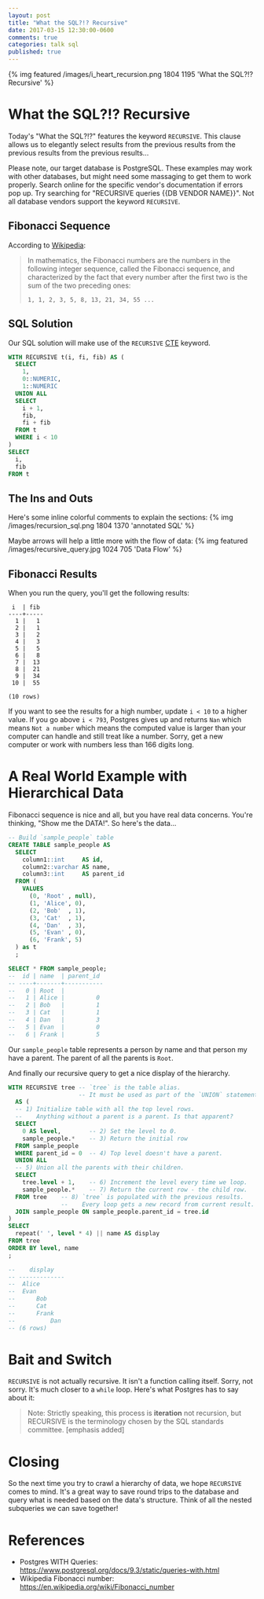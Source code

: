 ```yaml
---
layout: post
title: "What the SQL?!? Recursive"
date: 2017-03-15 12:30:00-0600
comments: true
categories: talk sql
published: true
---
```


{% img featured /images/i_heart_recursion.png 1804 1195 'What the SQL?!? Recursive' %}

# What the SQL?!? Recursive

Today's "What the SQL?!?" features the keyword `RECURSIVE`. This clause allows
us to elegantly select results from the previous results from the previous results
from the previous results...

<!-- more -->

Please note, our target database is PostgreSQL. These examples may work with
other databases, but might need some massaging to get them to work properly.
Search online for the specific vendor's documentation if errors pop up.
Try searching for "RECURSIVE queries {{DB VENDOR NAME}}". Not all database vendors
support the keyword `RECURSIVE`.

## Fibonacci Sequence

According to [Wikipedia](https://en.wikipedia.org/wiki/Fibonacci_number):

> In mathematics, the Fibonacci numbers are the numbers in the following integer
> sequence, called the Fibonacci sequence, and characterized by the fact that
> every number after the first two is the sum of the two preceding ones:
>
>     1, 1, 2, 3, 5, 8, 13, 21, 34, 55 ...

## SQL Solution

Our SQL solution will make use of the `RECURSIVE` [CTE](https://www.postgresql.org/docs/9.3/static/queries-with.html)
keyword.

```sql
WITH RECURSIVE t(i, fi, fib) AS (
  SELECT
    1,
    0::NUMERIC,
    1::NUMERIC
  UNION ALL
  SELECT
    i + 1,
    fib,
    fi + fib
  FROM t
  WHERE i < 10
)
SELECT
  i,
  fib
FROM t
```

## The Ins and Outs

Here's some inline colorful comments to explain the sections:
{% img /images/recursion_sql.png 1804 1370 'annotated SQL' %}

Maybe arrows will help a little more with the flow of data:
{% img featured /images/recursive_query.jpg 1024 705 'Data Flow' %}

## Fibonacci Results

When you run the query, you'll get the following results:

```
 i  | fib
----+-----
  1 |   1
  2 |   1
  3 |   2
  4 |   3
  5 |   5
  6 |   8
  7 |  13
  8 |  21
  9 |  34
 10 |  55

(10 rows)
```

If you want to see the results for a high number, update `i < 10` to a higher
value. If you go above `i < 793`, Postgres gives up and returns `Nan` which means
`Not a number` which means the computed value is larger than your computer can
handle and still treat like a number. Sorry, get a new computer or work with
numbers less than 166 digits long.

# A Real World Example with Hierarchical Data
Fibonacci sequence is nice and all, but you have real data concerns. You're
thinking, "Show me the DATA!". So here's the data...

```sql
-- Build `sample_people` table
CREATE TABLE sample_people AS
  SELECT
    column1::int     AS id,
    column2::varchar AS name,
    column3::int     AS parent_id
  FROM (
    VALUES
      (0, 'Root' , null),
      (1, 'Alice', 0),
      (2, 'Bob'  , 1),
      (3, 'Cat'  , 1),
      (4, 'Dan'  , 3),
      (5, 'Evan' , 0),
      (6, 'Frank', 5)
  ) as t
  ;

SELECT * FROM sample_people;
--  id | name  | parent_id
-- ----+-------+-----------
--   0 | Root  |
--   1 | Alice |         0
--   2 | Bob   |         1
--   3 | Cat   |         1
--   4 | Dan   |         3
--   5 | Evan  |         0
--   6 | Frank |         5
```

Our `sample_people` table represents a person by name and that person my have a
parent. The parent of all the parents is `Root`.

And finally our recursive query to get a nice display of the hierarchy.

```sql
WITH RECURSIVE tree -- `tree` is the table alias.
                    -- It must be used as part of the `UNION` statement.
  AS (
  -- 1) Initialize table with all the top level rows.
  --    Anything without a parent is a parent. Is that apparent?
  SELECT
    0 AS level,        -- 2) Set the level to 0.
    sample_people.*    -- 3) Return the initial row
  FROM sample_people
  WHERE parent_id = 0  -- 4) Top level doesn't have a parent.
  UNION ALL
  -- 5) Union all the parents with their children.
  SELECT
    tree.level + 1,    -- 6) Increment the level every time we loop.
    sample_people.*    -- 7) Return the current row - the child row. 
  FROM tree    -- 8) `tree` is populated with the previous results.
               --    Every loop gets a new record from current result.
  JOIN sample_people ON sample_people.parent_id = tree.id
)
SELECT
  repeat(' ', level * 4) || name AS display
FROM tree
ORDER BY level, name
;

--    display
-- -------------
--  Alice
--  Evan
--      Bob
--      Cat
--      Frank
--          Dan
-- (6 rows)
```

# Bait and Switch

`RECURSIVE` is not actually recursive. It isn't a function calling itself.
Sorry, not sorry. It's much closer to a `while` loop. Here's what Postgres has to say about it:

> Note: Strictly speaking, this process is **iteration** not recursion, but RECURSIVE
> is the terminology chosen by the SQL standards committee. [emphasis added]

# Closing

So the next time you try to crawl a hierarchy of data, we hope `RECURSIVE` comes
to mind. It's a great way to save round trips to the database and query what is
needed based on the data's structure. Think of all the nested subqueries we can
save together!

# References

- Postgres WITH Queries: https://www.postgresql.org/docs/9.3/static/queries-with.html
- Wikipedia Fibonacci number: https://en.wikipedia.org/wiki/Fibonacci_number

